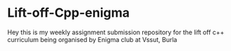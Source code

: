 # Lift-off-Cpp-enigma
Hey this is my weekly assignment submission repository for the lift off c++ curriculum being organised by Enigma club at Vssut, Burla

